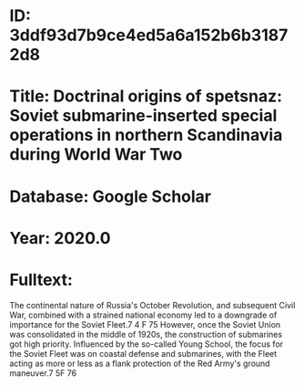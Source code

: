 # ID: 3ddf93d7b9ce4ed5a6a152b6b31872d8
# Title: Doctrinal origins of spetsnaz: Soviet submarine-inserted special operations in northern Scandinavia during World War Two
# Database: Google Scholar
# Year: 2020.0
# Fulltext:
The continental nature of Russia's October Revolution, and subsequent Civil War, combined with a strained national economy led to a downgrade of importance for the Soviet Fleet.7 4 F 75 However, once the Soviet Union was consolidated in the middle of 1920s, the construction of submarines got high priority.
Influenced by the so-called Young School, the focus for the Soviet Fleet was on coastal defense and submarines, with the Fleet acting as more or less as a flank protection of the Red Army's ground maneuver.7 5F 76